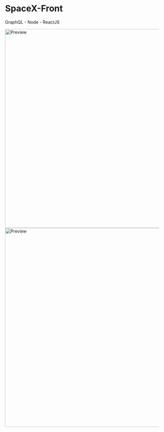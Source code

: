 # SpaceX-Front
GraphQL - Node - ReactJS

<img src="https://drive.google.com/uc?export=view&id=1nFfWoHobGDB6iNj7MdjWe6HtNwz9oI29" style="width: 650px; max-width: 100%; height: auto" title="Preview" />
<img src="https://drive.google.com/uc?export=view&id=1HgVWw5iNxAVhfgpk4fzNUihxsdr1_gQu" style="width: 650px; max-width: 100%; height: auto" title="Preview" />
